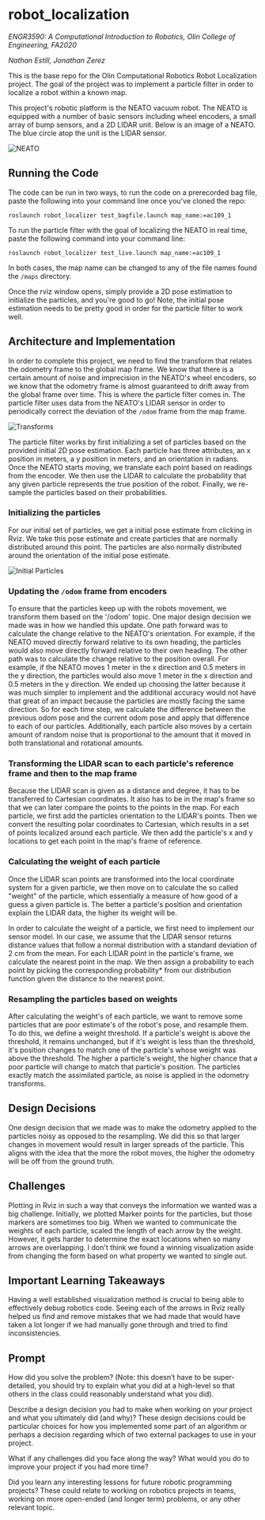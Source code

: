 # robot_localization
*ENGR3590: A Computational Introduction to Robotics, Olin College of Engineering, FA2020*

*Nathan Estill, Jonathan Zerez*

This is the base repo for the Olin Computational Robotics Robot Localization project. The goal of the project was to implement a particle filter in order to localize a robot within a known map.

This project's robotic platform is the NEATO vacuum robot. The NEATO is equipped with a number of basic sensors including wheel encoders, a small array of bump sensors, and a 2D LIDAR unit. Below is an image of a NEATO. The blue circle atop the unit is the LIDAR sensor.

![NEATO](./assets/NEATO.jpg)

## Running the Code
The code can be run in two ways, to run the code on a prerecorded bag file, paste the following into your command line once you've cloned the repo:

`roslaunch robot_localizer test_bagfile.launch map_name:=ac109_1`

To run the particle filter with the goal of localizing the NEATO in real time, paste the following command into your command line:

`roslaunch robot_localizer test_live.launch map_name:=ac109_1`

In both cases, the map name can be changed to any of the file names found the `/maps` directory.

Once the rviz window opens, simply provide a 2D pose estimation to initialize the particles, and you're good to go! Note, the initial pose estimation needs to be pretty good in order for the particle filter to work well.

## Architecture and Implementation
In order to complete this project, we need to find the transform that relates the odometry frame to the global map frame. We know that there is a certain amount of noise and imprecision in the NEATO's wheel encoders, so we know that the odometry frame is almost guaranteed to drift away from the global frame over time. This is where the particle filter comes in. The particle filter uses data from the NEATO's LIDAR sensor in order to periodically correct the deviation of the `/odom` frame from the map frame.

![Transforms](./assets/transform_diagram.png)

The particle filter works by first initializing a set of particles based on the provided initial 2D pose estimation. Each particle has three attributes, an x position in meters, a y position in meters, and an orientation in radians. Once the NEATO starts moving, we translate each point based on readings from the encoder. We then use the LIDAR to calculate the probability that any given particle represents the true position of the robot. Finally, we re-sample the particles based on their probabilities.


### Initializing the particles
For our initial set of particles, we get a initial pose estimate from clicking in Rviz. We take this pose estimate and create particles that are normally distributed around this point. The particles are also normally distributed around the orientation of the initial pose estimate.

![Initial Particles](./assets/InitialParticles.png)

### Updating the `/odom` frame from encoders
To ensure that the particles keep up with the robots movement, we transform them based on the '/odom' topic. One major design decision we made was in how we handled this update. One path forward was to calculate the change relative to the NEATO's orientation. For example, if the NEATO moved directly forward relative to its own heading, the particles would also move directly forward relative to their own heading. The other path was to calculate the change relative to the position overall. For example, if the NEATO moves 1 meter in the x direction and 0.5 meters in the y direction, the particles would also move 1 meter in the x direction and 0.5 meters in the y direction. We ended up choosing the latter because it was much simpler to implement and the additional accuracy would not have that great of an impact because the particles are mostly facing the same direction. So for each time step, we calculate the difference between the previous odom pose and the current odom pose and apply that difference to each of our particles. Additionally, each particle also moves by a certain amount of random noise that is proportional to the amount that it moved in both translational and rotational amounts.

### Transforming the LIDAR scan to each particle's reference frame and then to the map frame
Because the LIDAR scan is given as a distance and degree, it has to be transferred to Cartesian coordinates. It also has to be in the map's frame so that we can later compare the points to the points in the map. For each particle, we first add the particles orientation to the LIDAR's points. Then we convert the resulting polar coordinates to Cartesian, which results in a set of points localized around each particle. We then add the particle's x and y locations to get each point in the map's frame of reference.

### Calculating the weight of each particle
Once the LIDAR scan points are transformed into the local coordinate system for a given particle, we then move on to calculate the so called "weight" of the particle, which essentially a measure of how good of a guess a given particle is. The better a particle's position and orientation explain the LIDAR data, the higher its weight will be.

In order to calculate the weight of a particle, we first need to implement our sensor model. In our case, we assume that the LIDAR sensor returns distance values that follow a normal distribution with a standard deviation of 2 cm from the mean. For each LIDAR point in the particle's frame, we calculate the nearest point in the map. We then assign a probability to each point by picking the corresponding probability* from our distribution function given the distance to the nearest point.



### Resampling the particles based on weights
After calculating the weight's of each particle, we want to remove some particles that are poor estimate's of the robot's pose, and resample them. To do this, we define a weight threshold. If a particle's weight is above the threshold, it remains unchanged, but if it's weight is less than the threshold, it's position changes to match one of the particle's whose weight was above the threshold. The higher a particle's weight, the higher chance that a poor particle will change to match that particle's position. The particles exactly match the assimilated particle, as noise is applied in the odometry transforms.

## Design Decisions
One design decision that we made was to make the odometry applied to the particles noisy as opposed to the resampling. We did this so that larger changes in movement would result in larger spreads of the particle. This aligns with the idea that the more the robot moves, the higher the odometry will be off from the ground truth.

## Challenges
Plotting in Rviz in such a way that conveys the information we wanted was a big challenge. Initially, we plotted Marker points for the particles, but those markers are sometimes too big. When we wanted to communicate the weights of each particle, scaled the length of each arrow by the weight. However, it gets harder to determine the exact locations when so many arrows are overlapping. I don't think we found a winning visualization aside from changing the form based on what property we wanted to single out.

## Important Learning Takeaways

Having a well established visualization method is crucial to being able to effectively debug robotics code. Seeing each of the arrows in Rviz really helped us find and remove mistakes that we had made that would have taken a lot longer if we had manually gone through and tried to find inconsistencies.

## Prompt

   How did you solve the problem? (Note: this doesn’t have to be super-detailed, you should try to explain what you did at a high-level so that others in the class could reasonably understand what you did).


  Describe a design decision you had to make when working on your project and what you ultimately did (and why)? These design decisions could be particular choices for how you implemented some part of an algorithm or perhaps a decision regarding which of two external packages to use in your project.


  What if any challenges did you face along the way?
  What would you do to improve your project if you had more time?


  Did you learn any interesting lessons for future robotic programming projects? These could relate to working on robotics projects in teams, working on more open-ended (and longer term) problems, or any other relevant topic.
